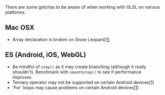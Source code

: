 There are some gotchas to be aware of when working with GLSL on various platforms.

## Mac OSX

- Array declaration is broken on Snow Leopard[[1]](http://openradar.appspot.com/6121615)

## ES (Android, iOS, WebGL)

- Be mindful of `step()` as it may create branching (although it really shouldn't). Benchmark with `smoothstep()` to see if performance improves.
- Ternary operator may not be supported on certain Android devices[[1]](http://badlogicgames.com/forum/viewtopic.php?f=15&t=7893)
- 'For' loops may cause problems on certain Android devices[[1]](http://badlogicgames.com/forum/viewtopic.php?f=15&t=7801&p=35649&hilit=tegra#p35649)